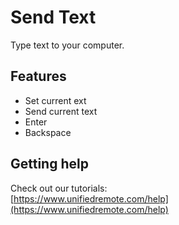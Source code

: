 # Send Text
Type text to your computer.

## Features
*  Set current ext
*  Send current text
*  Enter
*  Backspace

## Getting help
Check out our tutorials: <br>
[https://www.unifiedremote.com/help](https://www.unifiedremote.com/help)

